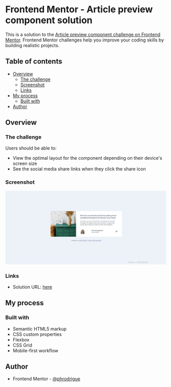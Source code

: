 # Frontend Mentor - Article preview component solution

This is a solution to the [Article preview component challenge on Frontend Mentor](https://www.frontendmentor.io/challenges/article-preview-component-dYBN_pYFT). Frontend Mentor challenges help you improve your coding skills by building realistic projects. 

## Table of contents

- [Overview](#overview)
  - [The challenge](#the-challenge)
  - [Screenshot](#screenshot)
  - [Links](#links)
- [My process](#my-process)
  - [Built with](#built-with)
- [Author](#author)


## Overview

### The challenge

Users should be able to:

- View the optimal layout for the component depending on their device's screen size
- See the social media share links when they click the share icon

### Screenshot

![](./images/screenshot.png)

### Links

- Solution URL: [here](https://phrodrigue.github.io/projects/newbie/article-preview/)

## My process

### Built with

- Semantic HTML5 markup
- CSS custom properties
- Flexbox
- CSS Grid
- Mobile-first workflow

## Author

- Frontend Mentor - [@phrodrigue](https://www.frontendmentor.io/profile/phrodrigue)

